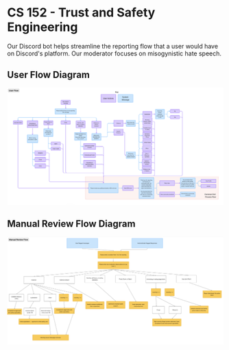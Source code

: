 # CS 152 - Trust and Safety Engineering

Our Discord bot helps streamline the reporting flow that a user would have on Discord's platform. Our moderator focuses on misogynistic hate speech.

## User Flow Diagram

![User Flow Diagram](assets/User%20Flow%20Diagram.png)

## Manual Review Flow Diagram

![Manual Review Flow Diagram](assets/Manual%20Review%20Flow.png)
